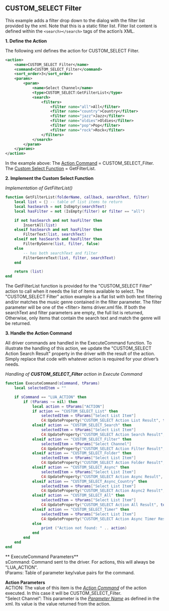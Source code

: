 ## CUSTOM\_SELECT Filter


This example adds a filter drop down to the dialog with the filter list provided by the xml. Note that this is a static filter list. Filter list content is defined within the `<search></search>` tags of the action’s XML.


**1. Define the Action**

The following xml defines the action for CUSTOM\_SELECT Filter.

```xml
<action>
    <name>CUSTOM_SELECT Filter</name>
    <command>CUSTOM_SELECT_Filter</command>
    <sort_order>3</sort_order>
    <params>
        <param>
            <name>Select Channel</name>
            <type>CUSTOM_SELECT:GetFilterList</type>
            <search>
                <filters>
                    <filter name="all">All</filter>
                    <filter name="country">Country</filter>
                    <filter name="jazz">Jazz</filter>
                    <filter name="oldies">Oldies</filter>
                    <filter name="pop">Pop</filter>
                    <filter name="rock">Rock</filter>
                </filters>
            </search>
        </param>
    </params>
</action>
```

In the example above:
The [Action Command][1] = CUSTOM\_SELECT\_Filter.  
The [Custom Select Function][2] = GetFilterList.

 **2. Implement the Custom Select Function**

_Implementation of GetFilterList()_

```lua
function GetFilterList(folderName, callback, searchText, filter)
    local list = {} -- table of list items to return
    local hasSearch = not IsEmpty(searchText)
    local hasFilter = not (IsEmpty(filter) or filter == "all")

    if not hasSearch and not hasFilter then
        InsertAll(list)
    elseif hasSearch and not hasFilter then
        FilterText(list, searchText)
    elseif not hasSearch and hasFilter then
        FilterByGenre(list, filter, false)
    else
        -- has both searchText and filter
        FilterGenreText(list, filter, searchText)
    end

    return (list)
end
```

The GetFilterList function is provided for the "CUSTOM\_SELECT Filter" action to call when it needs the list of items available to select. The "CUSTOM\_SELECT Filter" action example is a flat list with both text filtering and/or matches the music genre contained in the filter parameter. The filter parameter will be one of the \<filter\> items driver.xml file. If both the searchText and filter parameters are empty, the full list is returned, Otherwise, only items that contain the search text and match the genre will be returned.


**3. Handle the Action Command**

All driver commands are handled in the ExecuteCommand function. To illustrate the handling of this action, we update the "CUSTOM\_SELECT Action Search Result" property in the driver with the result of the action. Simply replace that code with whatever action is required for your driver’s needs.

_Handling of **CUSTOM\_SELECT\_Filter** action in Execute Command_

```lua
function ExecuteCommand(sCommand, tParams)
    local selectedItem = ""

    if sCommand == "LUA_ACTION" then
        if (tParams ~= nil) then
            local action = tParams["ACTION"]
            if action == "CUSTOM_SELECT_List" then
                selectedItem = tParams["Select List Item"]
                C4:UpdateProperty("CUSTOM_SELECT Action List Result", tostring(selectedItem))
            elseif action == "CUSTOM_SELECT_Search" then
                selectedItem = tParams["Select List Item"]
                C4:UpdateProperty("CUSTOM_SELECT Action Search Result", tostring(selectedItem))
            elseif action == "CUSTOM_SELECT_Filter" then
                selectedItem = tParams["Select Channel"]
                C4:UpdateProperty("CUSTOM_SELECT Action Filter Result", tostring(selectedItem))
            elseif action == "CUSTOM_SELECT_Folder" then
                selectedItem = tParams["Select List Item"]
                C4:UpdateProperty("CUSTOM_SELECT Action Folder Result", tostring(selectedItem))
            elseif action == "CUSTOM_SELECT_Async" then
                selectedItem = tParams["Select List Item"]
                C4:UpdateProperty("CUSTOM_SELECT Action Async Result", tostring(selectedItem))
            elseif action == "CUSTOM_SELECT_Async_Country" then
                selectedItem = tParams["Select List Item"]
                C4:UpdateProperty("CUSTOM_SELECT Action Async2 Result", tostring(selectedItem))
            elseif action == "CUSTOM_SELECT_All" then
                selectedItem = tParams["Select List Item"]
                C4:UpdateProperty("CUSTOM_SELECT Action All Result", tostring(selectedItem))
            elseif action == "CUSTOM_SELECT_Timer" then
                selectedItem = tParams["Select List Item"]
                C4:UpdateProperty("CUSTOM_SELECT Action Async Timer Result", tostring(selectedItem))
            else
                print ("Action not found: " .. action)
            end
        end
    end
end
```


** ExecuteCommand Parameters**  
sCommand: Command sent to the driver. For actions, this will always be "LUA\_ACTION".  
tParams: Table of parameter key/value pairs for the command.

**Action Parameters**  
ACTION: The value of this item is the *[Action Command][3]* of the action executed. In this case it will be CUSTOM\_SELECT\_Filter.  
"Select Channel”: This parameter is the *[Parameter Name][4]* as defined in the xml. Its value is the value returned from the action.








[1]:	https://snap-one.github.io/docs-driverworks-fundamentals/#custom-select-implementation-favored-and-blocked-av-connection-classes-action-configuration-options
[2]:	https://snap-one.github.io/docs-driverworks-fundamentals/#custom-select-implementation-favored-and-blocked-av-connection-classes-custom-select-function
[3]:	https://snap-one.github.io/docs-driverworks-fundamentals/#custom-select-implementation-favored-and-blocked-av-connection-classes-action-configuration-options
[4]:	https://snap-one.github.io/docs-driverworks-fundamentals/#custom-select-implementation-favored-and-blocked-av-connection-classes-action-configuration-options